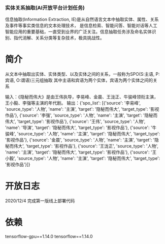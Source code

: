 ### 实体关系抽取(AI开放平台计划任务)
信息抽取(Information Extraction, IE)是从自然语言文本中抽取实体、属性、关系及事件等事实类信息的文本处理技术，
是信息检索、智能问答、智能对话等人工智能应用的重要基础，一直受到业界的广泛关注。信息抽取任务涉及命名实体识别、指代消解、关系分类等复杂技术，极具挑战性。

# 简介
从文本中抽取出实体、实体类型、以及实体之间的关系，一般称为SPO(S:主语, P:宾语, O:谓语)三元组抽取
其中主语和宾语为两个实体，宾语为两个实体之间的关系

输入：《隐秘而伟大》是由王伟执导，李易峰、金晨、王泷正、牛骏峰领衔主演，王小毅、李强等主演的年代剧。
输出：{'spo_list': [{'source': '李易峰', 'source_type': '人物', 'name': '主演', 'target': '隐秘而伟大', 'target_type': '影视作品'},
      {'source': '李强', 'source_type': '人物', 'name': '主演', 'target': '隐秘而伟大', 'target_type': '影视作品'}, 
      {'source': '王伟', 'source_type': '人物', 'name': '导演', 'target': '隐秘而伟大', 'target_type': '影视作品'}, 
      {'source': '牛骏峰', 'source_type': '人物', 'name': '主演', 'target': '隐秘而伟大', 'target_type': '影视作品'}, 
      {'source': '金晨', 'source_type': '人物', 'name': '主演', 'target': '隐秘而伟大', 'target_type': '影视作品'}, 
      {'source': '王泷正', 'source_type': '人物', 'name': '主演', 'target': '隐秘而伟大', 'target_type': '影视作品'},
      {'source': '王小毅', 'source_type': '人物', 'name': '主演', 'target': '隐秘而伟大', 'target_type': '影视作品'}]}

# 开放日志
2020/12/4 完成第一版线上部署代码

# 依赖

tensorflow-gpu==1.14.0
tensorflow==1.14.0
